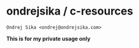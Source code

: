 # ondrejsika / c-resources

    Ondrej Sika <ondrej@ondrejsika.com>

__This is for my private usage only__


